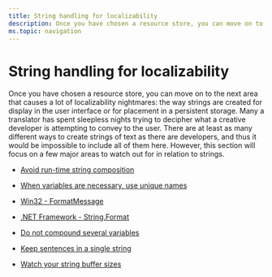 ```yaml
---
title: String handling for localizability
description: Once you have chosen a resource store, you can move on to the next area that causes a lot of localizability nightmares-the way strings are created for display in the UI or for placement in a persistent storage.
ms.topic: navigation
---
```


# String handling for localizability

Once you have chosen a resource store, you can move on to the next area that causes a lot of localizability nightmares: the way strings are created for display in the user interface or for placement in a persistent storage.
Many a translator has spent sleepless nights trying to decipher what a creative developer is attempting to convey to the user.
There are at least as many different ways to create strings of text as there are developers, and thus it would be impossible to include all of them here.
However, this section will focus on a few major areas to watch out for in relation to strings.

- [Avoid run-time string composition](avoid-run-time-composite-strings.md)

- [When variables are necessary, use unique names](when-variables-are-necessary.md)

- [Win32 - FormatMessage](win32-formatmessage.md)

- [.NET Framework - String.Format](dotnet-framework-string-format.md)

- [Do not compound several variables](do-not-compound-several-variables.md)

- [Keep sentences in a single string](keep-sentences-in-a-single-string.md)

- [Watch your string buffer sizes](watch-your-string-buffer-sizes.md)
